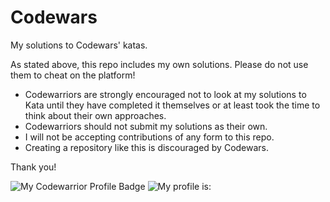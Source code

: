 # Codewars
My solutions to Codewars' katas. 



As stated above, this repo includes my own solutions. Please do not use them to cheat on the platform! 


* Codewarriors are strongly encouraged not to look at my solutions to Kata until they have completed it themselves or at least took the time to think about their own approaches.
* Codewarriors should not submit my solutions as their own.
* I will not be accepting contributions of any form to this repo.
* Creating a repository like this is discouraged by Codewars.


Thank you!


![My Codewarrior Profile Badge](https://www.codewars.com/users/KiikiTinna/badges/large)
![My profile is:](https://www.codewars.com/users/KiikiTinna)
